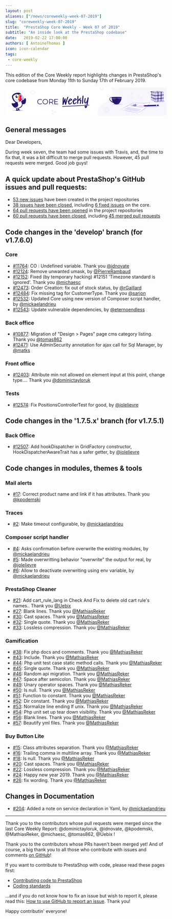 ```yaml
---
layout: post
aliases: ["/news/coreweekly-week-07-2019"]
slug: "coreweekly-week-07-2019"
title:  "PrestaShop Core Weekly - Week 07 of 2019"
subtitle: "An inside look at the PrestaShop codebase"
date:   2019-02-22 17:00:00
authors: [ AntoineThomas ]
icon: icon-calendar
tags:
 - core-weekly
---
```


This edition of the Core Weekly report highlights changes in PrestaShop's core codebase from Monday 11th to Sunday 17th of February 2019.

![Core Weekly banner](/assets/images/2018/12/banner-core-weekly.jpg)


## General messages

Dear Developers,

During week seven, the team had some issues with Travis, and, the time to fix that, it was a bit difficult to merge pull requests. However, 45 pull requests were merged. Good job guys!


## A quick update about PrestaShop's GitHub issues and pull requests:

- [53 new issues](https://github.com/search?q=org%3APrestaShop+is%3Apublic++-repo%3Aprestashop%2Fprestashop.github.io++is%3Aissue+created%3A2019-02-11..2019-02-17) have been created in the project repositories
- [38 issues have been closed](https://github.com/search?q=org%3APrestaShop+is%3Apublic++-repo%3Aprestashop%2Fprestashop.github.io++is%3Aissue+closed%3A2019-02-11..2019-02-17), including [6 fixed issues](https://github.com/search?q=org%3APrestaShop+is%3Apublic++-repo%3Aprestashop%2Fprestashop.github.io++is%3Aissue+label%3Afixed+closed%3A2019-02-11..2019-02-17) on the core.
- [64 pull requests have been opened](https://github.com/search?q=org%3APrestaShop+is%3Apublic++-repo%3Aprestashop%2Fprestashop.github.io++is%3Apr+created%3A2019-02-11..2019-02-17) in the project repositories
- [60 pull requests have been closed](https://github.com/search?q=org%3APrestaShop+is%3Apublic++-repo%3Aprestashop%2Fprestashop.github.io++is%3Apr+closed%3A2019-02-11..2019-02-17), including [45 merged pull requests](https://github.com/search?q=org%3APrestaShop+is%3Apublic++-repo%3Aprestashop%2Fprestashop.github.io++is%3Apr+merged%3A2019-02-11..2019-02-17)

## Code changes in the 'develop' branch (for v1.7.6.0)

### Core

* [#11764](https://github.com/PrestaShop/PrestaShop/pull/11764): CO : Undefined variable. Thank you [@idnovate](https://github.com/idnovate)
* [#12124](https://github.com/PrestaShop/PrestaShop/pull/12124): Remove unwanted umask, by [@PierreRambaud](https://github.com/PierreRambaud)
* [#12152](https://github.com/PrestaShop/PrestaShop/pull/12152): Fixed (by temporary hacking) #12151 'Timezone standard is ignored'. Thank you [@michaesc](https://github.com/michaesc)
* [#12473](https://github.com/PrestaShop/PrestaShop/pull/12473): Order Creation: fix out of stock status, by [@rGaillard](https://github.com/rGaillard)
* [#12484](https://github.com/PrestaShop/PrestaShop/pull/12484): Fix missing tag for CustomerType. Thank you [@sarjon](https://github.com/sarjon)
* [#12532](https://github.com/PrestaShop/PrestaShop/pull/12532): Updated Core using new version of Composer script handler, by [@mickaelandrieu](https://github.com/mickaelandrieu)
* [#12543](https://github.com/PrestaShop/PrestaShop/pull/12543): Update vulnerable dependencies, by [@eternoendless](https://github.com/eternoendless)


### Back office

* [#10877](https://github.com/PrestaShop/PrestaShop/pull/10877): Migration of  "Design > Pages" page cms category listing. Thank you [@tomas862](https://github.com/tomas862)
* [#12471](https://github.com/PrestaShop/PrestaShop/pull/12471): Use AdminSecurity annotation for ajax call for Sql Manager, by [@matks](https://github.com/matks)


### Front office

* [#12403](https://github.com/PrestaShop/PrestaShop/pull/12403): Attribute min not allowed on element input at this point, change type…. Thank you [@dominictayloruk](https://github.com/dominictayloruk)


### Tests

* [#12574](https://github.com/PrestaShop/PrestaShop/pull/12574): Fix PositionsControllerTest for good, by [@jolelievre](https://github.com/jolelievre)


## Code changes in the '1.7.5.x' branch (for v1.7.5.1)


### Back Office

* [#12507](https://github.com/PrestaShop/PrestaShop/pull/12507): Add hookDispatcher in GridFactory constructor, HookDispatcherAwareTrait has a safer getter, by [@jolelievre](https://github.com/jolelievre)


## Code changes in modules, themes & tools

### Mail alerts

* [#17](https://github.com/PrestaShop/ps_emailalerts/pull/17): Correct product name and link if it has attributes. Thank you [@kpodemski](https://github.com/kpodemski)


### Traces

* [#2](https://github.com/PrestaShop/traces/pull/2): Make timeout configurable, by [@mickaelandrieu](https://github.com/mickaelandrieu)


### Composer script handler

* [#4](https://github.com/PrestaShop/composer-script-handler/pull/4): Asks confirmation before overwrite the existing modules, by [@mickaelandrieu](https://github.com/mickaelandrieu)
* [#5](https://github.com/PrestaShop/composer-script-handler/pull/5): Made overwritting behavior "overwrite" the output for real, by [@jolelievre](https://github.com/jolelievre)
* [#6](https://github.com/PrestaShop/composer-script-handler/pull/6): Allow to deactivate overwriting using env variable, by [@mickaelandrieu](https://github.com/mickaelandrieu)


### PrestaShop Cleaner

* [#21](https://github.com/PrestaShop/pscleaner/pull/21): Add cart_rule_lang in Check And Fix to delete old cart rule's names.. Thank you [@Uebix](https://github.com/Uebix)
* [#27](https://github.com/PrestaShop/pscleaner/pull/27): Blank lines. Thank you [@MathiasReker](https://github.com/MathiasReker)
* [#30](https://github.com/PrestaShop/pscleaner/pull/30): Cast spaces. Thank you [@MathiasReker](https://github.com/MathiasReker)
* [#32](https://github.com/PrestaShop/pscleaner/pull/32): Single quote. Thank you [@MathiasReker](https://github.com/MathiasReker)
* [#33](https://github.com/PrestaShop/pscleaner/pull/33): Lossless compression. Thank you [@MathiasReker](https://github.com/MathiasReker)


### Gamification

* [#38](https://github.com/PrestaShop/gamification/pull/38): Fix php docs and comments. Thank you [@MathiasReker](https://github.com/MathiasReker)
* [#43](https://github.com/PrestaShop/gamification/pull/43): Include. Thank you [@MathiasReker](https://github.com/MathiasReker)
* [#44](https://github.com/PrestaShop/gamification/pull/44): Php unit test case static method calls. Thank you [@MathiasReker](https://github.com/MathiasReker)
* [#45](https://github.com/PrestaShop/gamification/pull/45): Single quote. Thank you [@MathiasReker](https://github.com/MathiasReker)
* [#46](https://github.com/PrestaShop/gamification/pull/46): Random api migration. Thank you [@MathiasReker](https://github.com/MathiasReker)
* [#47](https://github.com/PrestaShop/gamification/pull/47): Space after semicolon. Thank you [@MathiasReker](https://github.com/MathiasReker)
* [#49](https://github.com/PrestaShop/gamification/pull/49): Unary operator spaces. Thank you [@MathiasReker](https://github.com/MathiasReker)
* [#50](https://github.com/PrestaShop/gamification/pull/50): Is null. Thank you [@MathiasReker](https://github.com/MathiasReker)
* [#51](https://github.com/PrestaShop/gamification/pull/51): Function to constant. Thank you [@MathiasReker](https://github.com/MathiasReker)
* [#52](https://github.com/PrestaShop/gamification/pull/52): Dir constant. Thank you [@MathiasReker](https://github.com/MathiasReker)
* [#53](https://github.com/PrestaShop/gamification/pull/53): Normalize line ending lf unix. Thank you [@MathiasReker](https://github.com/MathiasReker)
* [#54](https://github.com/PrestaShop/gamification/pull/54): Php unit set up tear down visibility. Thank you [@MathiasReker](https://github.com/MathiasReker)
* [#56](https://github.com/PrestaShop/gamification/pull/56): Blank lines. Thank you [@MathiasReker](https://github.com/MathiasReker)
* [#57](https://github.com/PrestaShop/gamification/pull/57): Beautify yml files. Thank you [@MathiasReker](https://github.com/MathiasReker)


### Buy Button Lite

* [#15](https://github.com/PrestaShop/ps_buybuttonlite/pull/15): Class attributes separation. Thank you [@MathiasReker](https://github.com/MathiasReker)
* [#16](https://github.com/PrestaShop/ps_buybuttonlite/pull/16): Trailing comma in multiline array. Thank you [@MathiasReker](https://github.com/MathiasReker)
* [#18](https://github.com/PrestaShop/ps_buybuttonlite/pull/18): Is null. Thank you [@MathiasReker](https://github.com/MathiasReker)
* [#20](https://github.com/PrestaShop/ps_buybuttonlite/pull/20): Cast spaces. Thank you [@MathiasReker](https://github.com/MathiasReker)
* [#22](https://github.com/PrestaShop/ps_buybuttonlite/pull/22): Lossless compression. Thank you [@MathiasReker](https://github.com/MathiasReker)
* [#24](https://github.com/PrestaShop/ps_buybuttonlite/pull/24): Happy new year 2019. Thank you [@MathiasReker](https://github.com/MathiasReker)
* [#26](https://github.com/PrestaShop/ps_buybuttonlite/pull/26): fix wording. Thank you [@MathiasReker](https://github.com/MathiasReker)


## Changes in Documentation

* [#204](https://github.com/PrestaShop/docs/pull/204): Added a note on service declaration in Yaml, by [@mickaelandrieu](https://github.com/mickaelandrieu)


<hr />

Thank you to the contributors whose pull requests were merged since the last Core Weekly Report: @dominictayloruk, @idnovate, @kpodemski, @MathiasReker, @michaesc, @tomas862, @Uebix !

Thank you to the contributors whose PRs haven't been merged yet! And of course, a big thank you to all those who contribute with issues and comments [on GitHub](https://github.com/PrestaShop/PrestaShop)!

If you want to contribute to PrestaShop with code, please read these pages first:

 * [Contributing code to PrestaShop](https://devdocs.prestashop.com/1.7/contribute/contribution-guidelines/)
 * [Coding standards](https://devdocs.prestashop.com/1.7/development/coding-standards/)

...and if you do not know how to fix an issue but wish to report it, please read this: [How to use GitHub to report an issue](https://devdocs.prestashop.com/1.7/contribute/contribute-reporting-issues/). Thank you!

Happy contributin' everyone!
